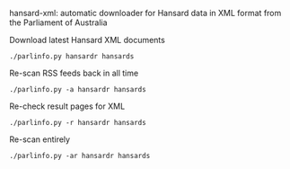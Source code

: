 hansard-xml: automatic downloader for Hansard data in XML format from the Parliament of Australia

Download latest Hansard XML documents

	./parlinfo.py hansardr hansards
  
Re-scan RSS feeds back in all time

	./parlinfo.py -a hansardr hansards

Re-check result pages for XML

	./parlinfo.py -r hansardr hansards

Re-scan entirely

	./parlinfo.py -ar hansardr hansards

